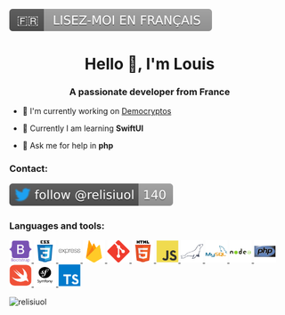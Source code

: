 <p align="left">
    <a href="https://github.com/relisiuol/relisiuol/blob/main/README-fr.md">
        <img src="https://raw.githubusercontent.com/relisiuol/relisiuol/main/assets/images/README-fr.svg" alt="LISEZ-MOI EN FRANÇAIS" />
    </a>
</p>

<h1 align="center">Hello 👋, I'm Louis</h1>
<h3 align="center">A passionate developer from France</h3>

- 🔭 I'm currently working on [Democryptos](https://apps.apple.com/app/id1562129035)

- 🌱 Currently I am learning **SwiftUI**

- 💬 Ask me for help in **php**

<h3 align="left">Contact:</h3>
<p align="left">
    <a href="https://twitter.com/relisiuol" target="blank">
        <img src="https://raw.githubusercontent.com/relisiuol/relisiuol/main/assets/images/relisiuol.svg" alt="relisiuol" />
    </a>
</p>

<h3 align="left">Languages and tools:</h3>
<p align="left">
    <a href="https://getbootstrap.com" target="_blank" rel="noreferrer">
        <img src="https://raw.githubusercontent.com/relisiuol/relisiuol/main/assets/images/bootstrap.svg" alt="bootstrap" width="40" height="40"/>
    </a>
    <a href="https://www.w3schools.com/css/" target="_blank" rel="noreferrer">
        <img src="https://raw.githubusercontent.com/relisiuol/relisiuol/main/assets/images/css3.svg" alt="css3" width="40" height="40"/>
    </a>
    <a href="https://expressjs.com" target="_blank" rel="noreferrer">
        <img src="https://raw.githubusercontent.com/relisiuol/relisiuol/main/assets/images/expressjs.svg" alt="express" width="40" height="40"/>
    </a>
    <a href="https://firebase.google.com/" target="_blank" rel="noreferrer">
        <img src="https://raw.githubusercontent.com/relisiuol/relisiuol/main/assets/images/firebase.svg" alt="firebase" width="40" height="40"/>
    </a>
    <a href="https://git-scm.com/" target="_blank" rel="noreferrer">
        <img src="https://raw.githubusercontent.com/relisiuol/relisiuol/main/assets/images/git.svg" alt="git" width="40" height="40"/>
    </a>
    <a href="https://www.w3.org/html/" target="_blank" rel="noreferrer">
        <img src="https://raw.githubusercontent.com/relisiuol/relisiuol/main/assets/images/html5.svg" alt="html5" width="40" height="40"/>
    </a>
    <a href="https://developer.mozilla.org/en-US/docs/Web/JavaScript" target="_blank" rel="noreferrer">
        <img src="https://raw.githubusercontent.com/relisiuol/relisiuol/main/assets/images/javascript.svg" alt="javascript" width="40" height="40"/>
    </a>
    <a href="https://mariadb.org/" target="_blank" rel="noreferrer">
        <img src="https://raw.githubusercontent.com/relisiuol/relisiuol/main/assets/images/mariadb.svg" alt="mariadb" width="40" height="40"/>
    </a>
    <a href="https://www.mysql.com/" target="_blank" rel="noreferrer">
        <img src="https://raw.githubusercontent.com/relisiuol/relisiuol/main/assets/images/mysql.svg" alt="mysql" width="40" height="40"/>
    </a>
    <a href="https://nodejs.org" target="_blank" rel="noreferrer">
        <img src="https://raw.githubusercontent.com/relisiuol/relisiuol/main/assets/images/nodejs.svg" alt="nodejs" width="40" height="40"/>
    </a>
    <a href="https://www.php.net" target="_blank" rel="noreferrer">
        <img src="https://raw.githubusercontent.com/relisiuol/relisiuol/main/assets/images/php.svg" alt="php" width="40" height="40"/>
    </a>
    <a href="https://developer.apple.com/swift/" target="_blank" rel="noreferrer">
        <img src="https://raw.githubusercontent.com/relisiuol/relisiuol/main/assets/images/swift.svg" alt="swift" width="40" height="40"/>
    </a>
    <a href="https://symfony.com" target="_blank" rel="noreferrer">
        <img src="https://raw.githubusercontent.com/relisiuol/relisiuol/main/assets/images/symfony.svg" alt="symfony" width="40" height="40"/>
    </a>
    <a href="https://www.typescriptlang.org/" target="_blank" rel="noreferrer">
        <img src="https://raw.githubusercontent.com/relisiuol/relisiuol/main/assets/images/typescript.svg" alt="typescript" width="40" height="40"/>
    </a>
</p>

<p><img align="center" src="https://github-readme-stats.vercel.app/api?username=relisiuol&show_icons=true&locale=fr" alt="relisiuol" /></p>
